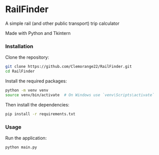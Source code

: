 # RailFinder
A simple rail (and other public transport) trip calculator

Made with Python and Tkintern 

### Installation
Clone the repository:
```bash
git clone https://github.com/Clemorange22/RailFinder.git
cd RailFinder
```
Install the required packages:
```bash
python -m venv venv
source venv/bin/activate  # On Windows use `venv\Scripts\activate`
```
Then install the dependencies:
```bash
pip install -r requirements.txt
```
### Usage
Run the application:
```bash
python main.py
```

